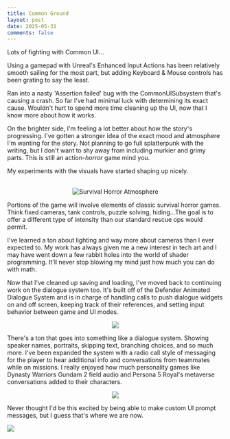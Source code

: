 ```yaml
---
title: Common Ground
layout: post
date: 2025-05-31
comments: false
---
```

Lots of fighting with Common UI...

Using a gamepad with Unreal's Enhanced Input Actions has been relatively smooth sailing for the most part, but adding Keyboard & Mouse controls has been grating to say the least.  
  
Ran into a nasty 'Assertion failed' bug with the CommonUISubsystem that's causing a crash. So far I've had minimal luck with determining its exact cause. Wouldn't hurt to spend more time cleaning up the UI, now that I know more about how it works.  
  
On the brighter side, I'm feeling a lot better about how the story's progressing. I've gotten a stronger idea of the exact mood and atmosphere I'm wanting for the story. Not planning to go full splatterpunk with the writing, but I don't want to shy away from including murkier and grimy parts. This is still an action-_horror_ game mind you.  
  
My experiments with the visuals have started shaping up nicely.

<p style="text-align: center"><br><img src="/projectghostsite/assets/images/Atmosphere.png" alt="Survival Horror Atmosphere"></p>

Portions of the game will involve elements of classic survival horror games. Think fixed cameras, tank controls, puzzle solving, hiding...The goal is to offer a different type of intensity than our standard rescue ops would permit.  
  
I've learned a ton about lighting and way more about cameras than I ever expected to. My work has always given me a new interest in tech art and I may have went down a few rabbit holes into the world of shader programming. It'll never stop blowing my mind just how much you can do with math.  
  
Now that I've cleaned up saving and loading, I've moved back to continuing work on the dialogue system too. It's built off of the Defender Animated Dialogue System and is in charge of handling calls to push dialogue widgets on and off screen, keeping track of their references, and setting input behavior between game and UI modes.

<p style="text-align: center"><img src="/projectghostsite/assets/images/Dialogue.png"></p>

There's a ton that goes into something like a dialogue system. Showing speaker names, portraits, skipping text, branching choices, and so much more. I've been expanded the system with a radio call style of messaging for the player to hear additional info and conversations from teammates while on missions. I really enjoyed how much personality games like Dynasty Warriors Gundam 2 field audio and Persona 5 Royal's metaverse conversations added to their characters.

<p style="text-align: center"><img src="/projectghostsite/assets/images/MementosConvo.png"></p>

Never thought I'd be this excited by being able to make custom UI prompt messages, but I guess that's where we are now.

![](/projectghostsite/assets/images/SaveDataMessage.png)
